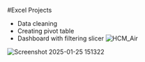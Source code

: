 #Excel Projects
- Data cleaning
- Creating pivot table
- Dashboard with filtering slicer
![HCM_Air](https://github.com/user-attachments/assets/5a1aefdb-74da-48ec-b0f7-575fabc812f4)

![Screenshot 2025-01-25 151322](https://github.com/user-attachments/assets/e56d3d67-578b-4d34-b32c-c531034e46a2)
